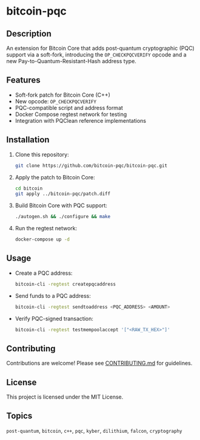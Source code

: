 # bitcoin-pqc

## Description

An extension for Bitcoin Core that adds post-quantum cryptographic (PQC) support via a soft-fork, introducing the `OP_CHECKPQCVERIFY` opcode and a new Pay-to-Quantum-Resistant-Hash address type.

## Features

* Soft-fork patch for Bitcoin Core (C++)
* New opcode: `OP_CHECKPQCVERIFY`
* PQC-compatible script and address format
* Docker Compose regtest network for testing
* Integration with PQClean reference implementations

## Installation

1. Clone this repository:

   ```bash
   git clone https://github.com/bitcoin-pqc/bitcoin-pqc.git
   ```
2. Apply the patch to Bitcoin Core:

   ```bash
   cd bitcoin
   git apply ../bitcoin-pqc/patch.diff
   ```
3. Build Bitcoin Core with PQC support:

   ```bash
   ./autogen.sh && ./configure && make
   ```
4. Run the regtest network:

   ```bash
   docker-compose up -d
   ```

## Usage

* Create a PQC address:

  ```bash
  bitcoin-cli -regtest createpqcaddress
  ```
* Send funds to a PQC address:

  ```bash
  bitcoin-cli -regtest sendtoaddress <PQC_ADDRESS> <AMOUNT>
  ```
* Verify PQC-signed transaction:

  ```bash
  bitcoin-cli -regtest testmempoolaccept '["<RAW_TX_HEX>"]'
  ```

## Contributing

Contributions are welcome! Please see [CONTRIBUTING.md](CONTRIBUTING.md) for guidelines.

## License

This project is licensed under the MIT License.

## Topics

`post-quantum`, `bitcoin`, `c++`, `pqc`, `kyber`, `dilithium`, `falcon`, `cryptography`

